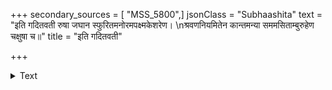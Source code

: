 +++
secondary_sources = [ "MSS_5800",]
jsonClass = "Subhaashita"
text = "इति गदितवती रुषा जघान स्फुरितमनोरमपक्ष्मकेशरेण।  \nश्रवणनियमितेन कान्तमन्या सममसिताम्बुरुहेण चक्षुषा च॥"
title = "इति गदितवती"

+++

<details><summary>Text</summary>

इति गदितवती रुषा जघान स्फुरितमनोरमपक्ष्मकेशरेण।  
श्रवणनियमितेन कान्तमन्या सममसिताम्बुरुहेण चक्षुषा च॥
</details>
